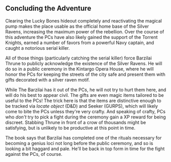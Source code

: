 ## Concluding the Adventure

Clearing the Lucky Bones hideout completely and reactivating the magical pump
makes the place usable as the official home base of the Silver Ravens,
increasing the maximum power of the rebellion. Over the course of this adventure
the PCs have also likely gained the support of the Torrent Knights, earned a
number of favors from a powerful Navy captain, and caught a notorious serial
killer.

All of those things (particularly catching the serial killer) force Barzilai
Thrune to publicly acknowledge the existence of the Silver Ravens. He will do so
in a public ceremony in the Kintargo Opera House, where he will honor the PCs
for keeping the streets of the city safe and present them with gifts decorated
with a silver raven motif.

While The Barzilai has it out of the PCs, he will not try to hurt them here, and
will do his best to appear civil. The gifts are even magic items tailored to be
useful to the PCs! The trick here is that the items are distinctive enough to be
tracked via _locate object_ (D&D) and Seeker (GURPS), which will likely come to
bite the PCs unless they're very crafty. And speaking of crafty, PCs who _don't_
try to pick a fight during the ceremony gain a XP reward for being
discreet. Stabbing Thrune in front of a crow of thousands might be satisfying,
but is unlikely to be productive at this point in time.

The book says that Barzilai has completed one of the rituals necessary for
becoming a genius loci not long before the public ceremony, and so is looking a
bit haggard and pale. He'll be back in top form in time for the fight against
the PCs, of course.
